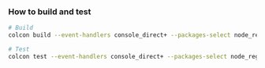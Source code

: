 ### How to build and test
```bash
# Build
colcon build --event-handlers console_direct+ --packages-select node_registry

# Test
colcon test --event-handlers console_direct+ --packages-select node_registry
```
